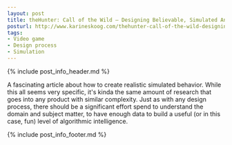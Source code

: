 ```yaml
---
layout: post
title: theHunter: Call of the Wild – Designing Believable, Simulated Animal AI
posturl: http://www.karineskoog.com/thehunter-call-of-the-wild-designing-believable-simulated-animal-ai/
tags:
- Video game
- Design process
- Simulation
---
```


{% include post_info_header.md %}

A fascinating article about how to create realistic simulated behavior. While this all seems very specific, it's kinda the same amount of research that goes into any product with similar complexity. Just as with any design process, there should be a significant effort spend to understand the domain and subject matter, to have enough data to build a useful (or in this case, fun) level of algorithmic intelligence.

<!--more-->{% include post_info_footer.md %}
